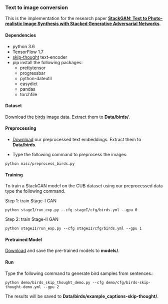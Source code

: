 ### Text to image conversion
This is the implementation for the research paper [**StackGAN: Text to Photo-realistic Image Synthesis with Stacked Generative Adversarial Networks**](https://arxiv.org/pdf/1612.03242.pdf).   

#### Dependencies
- python 3.6
- TensorFlow 1.7
- [skip-thought](https://github.com/ryankiros/skip-thoughts) text-encoder
- pip install the following packages:
 	- prettytensor
 	- progressbar
 	- python-dateutil
 	- easydict
 	- pandas
 	- torchfile

#### Dataset
Download the [birds](http://www.vision.caltech.edu/visipedia/CUB-200-2011.html)  image data. Extract them to **Data/birds/**.

#### Preprocessing 
- [Download](https://drive.google.com/drive/folders/1D-Le8kryakmJ-pyr1s3Guy0VjHfn5bIM?usp=sharing) our preprocessed text embeddings. Extract them to **Data/birds**.

- Type the following command to preprocess the images: 

`python misc/preprocess_birds.py`

#### Training

To train a StackGAN model on the CUB dataset using our preprocessed data type the following command.

Step 1: train Stage-I GAN 

`python stageI/run_exp.py --cfg stageI/cfg/birds.yml --gpu 0`

Step 2: train Stage-II GAN 

`python stageII/run_exp.py --cfg stageII/cfg/birds.yml --gpu 1`

#### Pretrained Model
[Download](https://drive.google.com/drive/folders/1xSBW89hoIbWGc7UovK79b1r6sAcxjvnm?usp=sharing) and save the pre-trained models to **models/**.

#### Run
Type the following command to generate bird samples from sentences.: 

`python demo/birds_skip_thought_demo.py --cfg demo/cfg/birds-skip-thought-demo.yml --gpu 2`  

The results will be saved to **Data/birds/example_captions-skip-thought/**. 




